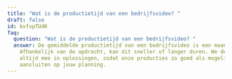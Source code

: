 ```yaml
---
title: "Wat is de productietijd van een bedrijfsvideo? "
draft: false
id: kvfvpTUdK
faq:
  question: "Wat is de productietijd van een bedrijfsvideo? "
  answer: De gemiddelde productietijd van een bedrijfsvideo is een maand.
    Afhankelijk van de opdracht, kan dit sneller of langer duren. We denken
    altijd mee in oplossingen, zodat onze producties zo goed als mogelijk
    aansluiten op jouw planning.
---
```

